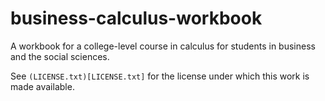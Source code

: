 # business-calculus-workbook
A workbook for a college-level course in calculus for students in business and the social sciences.

See `(LICENSE.txt)[LICENSE.txt]` for the license under which this work is made available.
